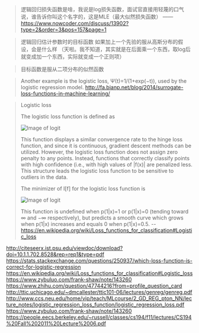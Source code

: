 >逻辑回归损失函数是啥，我说是log损失函数，面试官直接用轻蔑的口气说，谁告诉你叫这个名字的，这是MLE（最大似然损失函数）
——https://www.nowcoder.com/discuss/13902?type=2&order=3&pos=157&page=1


>逻辑回归估计参数时的目标函数 如果加上一个先验的服从高斯分布的假设，会是什么样  （天啦。我不知道，其实就是在后面乘一个东西，取log后就变成加一个东西，实际就变成一个正则项）

>目标函数是服从二项分布的似然函数

>Another example is the logistic loss, Ψ(t)=1/(1+exp⁡(−t)), used by the logistic regression model.
>http://fa.bianp.net/blog/2014/surrogate-loss-functions-in-machine-learning/

>Logistic loss
>
>The logistic loss function is defined as 
>
>![Image of logit](https://wikimedia.org/api/rest_v1/media/math/render/svg/5d92ae97b8548968815c13fc8812e84e235b12bf)
>
>This function displays a similar convergence rate to the hinge loss function, and since it is continuous, 
gradient descent methods can be utilized. However, the logistic loss function does not assign zero penalty to any points. 
Instead, functions that correctly classify points with high confidence (i.e., with high values of |f(x)| are penalized less. 
This structure leads the logistic loss function to be sensitive to outliers in the data.
>
>The minimizer of  I[f] for the logistic loss function is
>
>![Image of logit](https://wikimedia.org/api/rest_v1/media/math/render/svg/e12cc00905b429a08269f48973920fb190349e6e)
>
>This function is undefined when p(1|x)=1 or p(1|x)=0 (tending toward ∞ and −∞ respectively), but predicts a smooth curve 
which grows when p(1|x) increases and equals 0 when p(1|x)=0.5.
>--https://en.wikipedia.org/wiki/Loss_functions_for_classification#Logistic_loss

http://citeseerx.ist.psu.edu/viewdoc/download?doi=10.1.1.702.8528&rep=rep1&type=pdf
https://stats.stackexchange.com/questions/250937/which-loss-function-is-correct-for-logistic-regression
https://en.wikipedia.org/wiki/Loss_functions_for_classification#Logistic_loss
https://www.zybuluo.com/frank-shaw/note/143260
https://www.zhihu.com/question/47744216?from=profile_question_card
http://ttic.uchicago.edu/~dmcallester/ttic101-06/lectures/genreg/genreg.pdf
http://www.ccs.neu.edu/home/vip/teach/MLcourse/2_GD_REG_pton_NN/lecture_notes/logistic_regression_loss_function/logistic_regression_loss.pdf
https://www.zybuluo.com/frank-shaw/note/143260
https://people.eecs.berkeley.edu/~russell/classes/cs194/f11/lectures/CS194%20Fall%202011%20Lecture%2006.pdf

